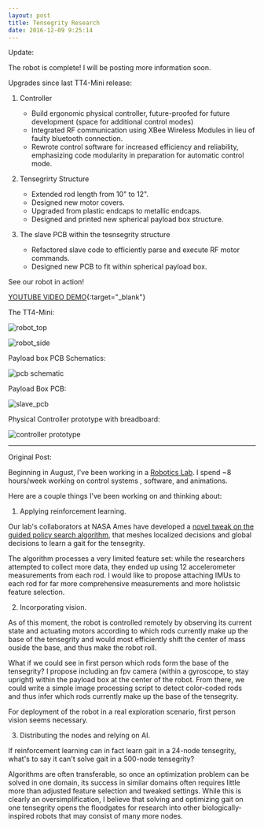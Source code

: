 ```yaml
---
layout: post
title: Tensegrity Research
date: 2016-12-09 9:25:14
---
```


Update:

The robot is complete! I will be posting more information soon.


Upgrades since last TT4-Mini release:

1. Controller

    - Build ergonomic physical controller, future-proofed for future development (space for additional control modes)
    - Integrated RF communication using XBee Wireless Modules in lieu of faulty bluetooth connection.
    - Rewrote control software for increased efficiency and reliability, emphasizing code modularity in preparation for automatic control mode. 

2. Tensegrirty Structure

    - Extended rod length from 10" to 12".
    - Designed new motor covers.
    - Upgraded from plastic endcaps to metallic endcaps.
    - Designed and printed new spherical payload box structure.

3. The slave PCB within the tesnsegrity structure

    - Refactored slave code to efficiently parse and execute RF motor commands.
    - Designed new PCB to fit within spherical payload box.
  
  
  
  
See our robot in action!

[YOUTUBE VIDEO DEMO](https://www.youtube.com/watch?v=vTpg6qIS8t8&vq=hd720){:target="_blank"}

The TT4-Mini:

![robot_top](https://raw.githubusercontent.com/rileyedmunds/rileyedmunds.github.io/master/images/tensegrity/table.JPG)

![robot_side](https://raw.githubusercontent.com/rileyedmunds/rileyedmunds.github.io/master/images/tensegrity/sidetable.JPG)

Payload box PCB Schematics:

![pcb schematic](https://raw.githubusercontent.com/rileyedmunds/rileyedmunds.github.io/master/images/tensegrity/schematic.JPG)

Payload Box PCB:

![slave_pcb](https://raw.githubusercontent.com/rileyedmunds/rileyedmunds.github.io/master/images/tensegrity/pcb.JPG)

Physical Controller prototype with breadboard:

![controller prototype](https://raw.githubusercontent.com/rileyedmunds/rileyedmunds.github.io/master/images/tensegrity/controller.JPG)

---

Original Post: 

Beginning in August, I've been working in a [Robotics Lab](http://best.berkeley.edu/best-research/best-berkeley-emergent-space-tensegrities-robotics/). I spend ~8 hours/week working on control systems , software, and animations.

Here are a couple things I've been working on and thinking about:


1. Applying reinforcement learning.

Our lab's collaborators at NASA Ames have developed a [novel tweak on the guided policy search algorithm](https://arxiv.org/abs/1609.09049), that meshes localized decisions and global decisions to learn a gait for the tensegrity.

The algorithm processes a very limited feature set: while the researchers attempted to collect more data, they ended up using 12 accelerometer measurements from each rod. I would like to propose attaching IMUs to each rod for far more comprehensive measurements and more holistsic feature selection.

2. Incorporating vision.

As of this moment, the robot is controlled remotely by observing its current state and actuating motors according to which rods currently make up the base of the tensegrity and would most efficiently shift the center of mass ouside the base, and thus make the robot roll.

What if we could see in first person which rods form the base of the tensegrity? I propose including an fpv camera (within a gyroscope, to stay upright) within the payload box at the center of the robot. From there, we could write a simple image processing script to detect color-coded rods and thus infer which rods currently make up the base of the tensegrity.

For deployment of the robot in a real exploration scenario, first person vision seems necessary.

3. Distributing the nodes and relying on AI.

If reinforcement learning can in fact learn gait in a 24-node tensegrity, what's to say it can't solve gait in a 500-node tensegrity? 

Algorithms are often transferable, so once an optimization problem can be solved in one domain, its success in similar domains often requires little more than adjusted feature selection and tweaked settings. While this is clearly an oversimplification, I believe that solving and optimizing gait on one tensegrity opens the floodgates for research into other biologically-inspired robots that may consist of many more nodes.
